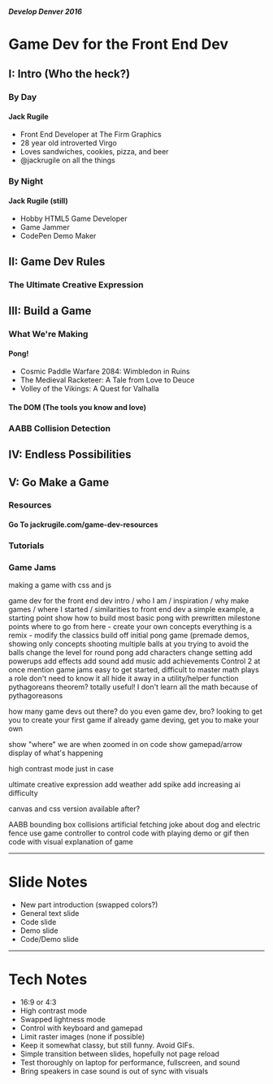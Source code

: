 ##### Develop Denver 2016

# Game Dev for the Front End Dev

## I: Intro (Who the heck?)

### By Day

#### Jack Rugile
- Front End Developer at The Firm Graphics
- 28 year old introverted Virgo
- Loves sandwiches, cookies, pizza, and beer
- @jackrugile on all the things

### By Night

#### Jack Rugile (still)
- Hobby HTML5 Game Developer
- Game Jammer
- CodePen Demo Maker

## II: Game Dev Rules

### The Ultimate Creative Expression

## III: Build a Game

### What We're Making

#### Pong! 
- Cosmic Paddle Warfare 2084: Wimbledon in Ruins
- The Medieval Racketeer: A Tale from Love to Deuce
- Volley of the Vikings: A Quest for Valhalla

#### The DOM (The tools you know and love)

### AABB Collision Detection

	
## IV: Endless Possibilities

## V: Go Make a Game

### Resources

#### Go To jackrugile.com/game-dev-resources

### Tutorials

### Game Jams

making a game with css and js

game dev for the front end dev
    intro / who I am / inspiration / why make games / where I started / similarities to front end dev
    a simple example, a starting point
        show how to build most basic pong with prewritten milestone points
    where to go from here - create your own concepts
        everything is a remix - modify the classics
        build off initial pong game (premade demos, showing only concepts
            shooting multiple balls at you
            trying to avoid the balls
            change the level for round pong
            add characters
            change setting
            add powerups
            add effects
            add sound
            add music
            add achievements
Control 2 at once
    mention game jams
easy to get started, difficult to master
math plays a role
don't need to know it all
hide it away in a utility/helper function
pythagoreans theorem? totally useful!
I don't learn all the math because of pythagoreasons

how many game devs out there?
do you even game dev, bro?
looking to get you to create your first game
if already game deving, get you to make your own

show "where" we are when zoomed in on code
show gamepad/arrow display of what's happening

high contrast mode just in case

ultimate creative expression
add weather
add spike
add increasing ai difficulty

canvas and css version available after?

AABB bounding box collisions
artificial fetching joke about dog and electric fence
use game controller to control
code with playing demo or gif
then code with visual explanation of game

---

# Slide Notes
- New part introduction (swapped colors?)
- General text slide
- Code slide
- Demo slide
- Code/Demo slide

---

# Tech Notes
- 16:9 or 4:3
- High contrast mode
- Swapped lightness mode
- Control with keyboard and gamepad
- Limit raster images (none if possible)
- Keep it somewhat classy, but still funny. Avoid GIFs.
- Simple transition between slides, hopefully not page reload
- Test thoroughly on laptop for performance, fullscreen, and sound
- Bring speakers in case sound is out of sync with visuals

